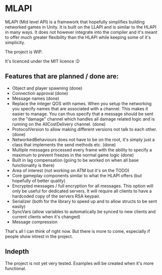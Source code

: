 # MLAPI
MLAPI (Mid level API) is a framework that hopefully simplifies building networked games in Unity. It is built on the LLAPI and is similar to the HLAPI in many ways. It does not however integrate into the compiler and it's meant to offer much greater flexibility than the HLAPI while keeping some of it's simplicity. 

The project is WIP. 

It's licenced under the MIT licence :D

## Features that are planned / done are:
* Object and player spawning (done)
* Connection approval (done)
* Message names (done)
* Replace the integer QOS with names. When you setup the networking you specify names that are associated with a channel. This makes it easier to manage. You can thus specify that a message should be sent on the "damage" channel which handles all damage related logic and is running on the AllCostDelivery channel. (done)
* ProtocolVersion to allow making different versions not talk to each other. (done)
* NetworkedBehaviours does not have to be on the root, it's simply just a class that implements the send methods etc. (done)
* Multiple messages processed every frame with the ability to specify a maximum to prevent freezes in the normal game logic (done)
* Built in lag compensation (going to be worked on when all base functionality is there)
* Area of interest (not working on ATM but it's on the TODO)
* Core gameplay components similar to what the HLAPI offers (but hopefully of better quality)
* Encrypted messages / full encryption for all messages. This option will only be useful for dedicated servers. It will require all clients to have a hardcoded copy of the servers RSA keypair.
* Serializer (both for the library to speed up and to allow structs to be sent easily)
* SyncVars (allow variables to automatically be synced to new clients and current clients when it's changed)
* Message compression

That's all I can think of right now. But there is more to come, especially if people show intrest in the project.



## Indepth
The project is not yet very tested. Examples will be created when it's more functional.
